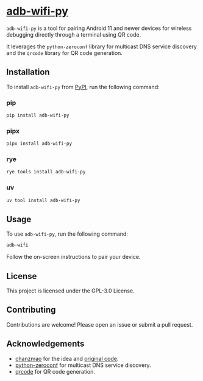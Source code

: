 # [adb-wifi-py](https://github.com/Vazgen005/adb-wifi-py)

`adb-wifi-py` is a tool for pairing Android 11 and newer devices for wireless debugging directly through a terminal using QR code.

It leverages the `python-zeroconf` library for multicast DNS service discovery and the `qrcode` library for QR code generation.

## Installation

To install `adb-wifi-py` from [PyPI](https://pypi.org/project/adb-wifi-py/), run the following command:

### pip

```bash
pip install adb-wifi-py
```

### pipx

```bash
pipx install adb-wifi-py
```

### rye

```bash
rye tools install adb-wifi-py
```

### uv

```bash
uv tool install adb-wifi-py
```

## Usage

To use `adb-wifi-py`, run the following command:

```bash
adb-wifi
```

Follow the on-screen instructions to pair your device.

## License

This project is licensed under the GPL-3.0 License.

## Contributing

Contributions are welcome! Please open an issue or submit a pull request.

## Acknowledgements

- [chanzmao](https://github.com/benigumocom) for the idea and [original code](https://gist.github.com/benigumocom/a6a87fc1cb690c3c4e3a7642ebf2be6f).
- [python-zeroconf](https://github.com/python-zeroconf/python-zeroconf) for multicast DNS service discovery.
- [qrcode](https://github.com/lincolnloop/python-qrcode) for QR code generation.
